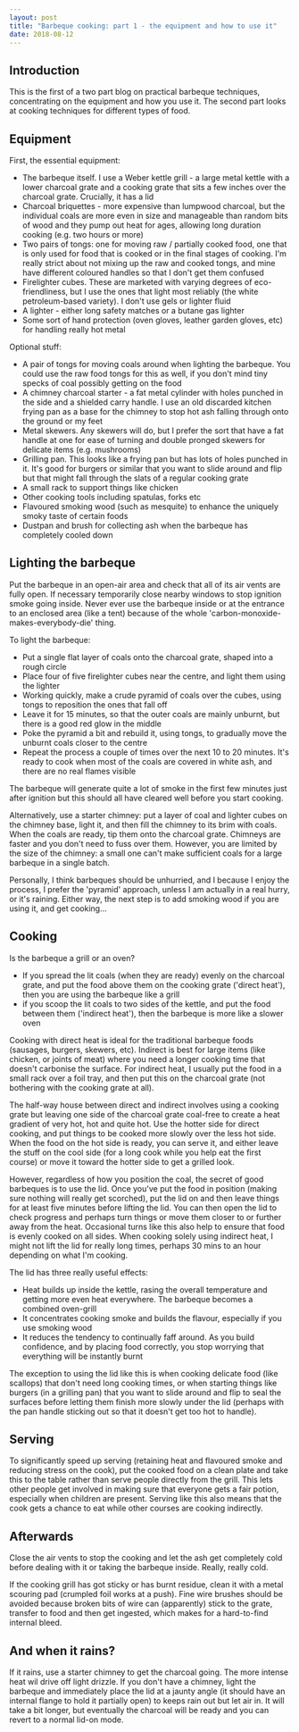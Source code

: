 ```yaml
---
layout: post
title: "Barbeque cooking: part 1 - the equipment and how to use it"
date: 2018-08-12
---
```

## Introduction

This is the first of a two part blog on practical barbeque techniques, concentrating on the equipment and how you use it. The second part looks at cooking techniques for different types of food.

## Equipment

First, the essential equipment:

* The barbeque itself. I use a Weber kettle grill - a large metal kettle with a lower charcoal grate and a cooking grate that sits a few inches over the charcoal grate. Crucially, it has a lid
* Charcoal briquettes - more expensive than lumpwood charcoal, but the individual coals are more even in size and manageable than random bits of wood and they pump out heat for ages, allowing long duration cooking (e.g. two hours or more)
* Two pairs of tongs: one for moving raw / partially cooked food, one that is only used for food that is cooked or in the final stages of cooking. I'm really strict about not mixing up the raw and cooked tongs, and mine have different coloured handles so that I don't get them confused
* Firelighter cubes. These are marketed with varying degrees of eco-friendliness, but I use the ones that light most reliably (the white petroleum-based variety). I don't use gels or lighter fluid
* A lighter - either long safety matches or a butane gas lighter
* Some sort of hand protection (oven gloves, leather garden gloves, etc) for handling really hot metal

Optional stuff:
* A pair of tongs for moving coals around when lighting the barbeque. You could use the raw food tongs for this as well, if you don't mind tiny specks of coal possibly getting on the food
* A chimney charcoal starter - a fat metal cylinder with holes punched in the side and a shielded carry handle. I use an old discarded kitchen frying pan as a base for the chimney to stop hot ash falling through onto the ground or my feet
* Metal skewers. Any skewers will do, but I prefer the sort that have a fat handle at one for ease of turning and double pronged skewers for delicate items (e.g. mushrooms)
* Grilling pan. This looks like a frying pan but has lots of holes punched in it. It's good for burgers or similar that you want to slide around and flip but that might fall through the slats of a regular cooking grate
* A small rack to support things like chicken
* Other cooking tools including spatulas, forks etc
* Flavoured smoking wood (such as mesquite) to enhance the uniquely smoky taste of certain foods
* Dustpan and brush for collecting ash when the barbeque has completely cooled down

## Lighting the barbeque

Put the barbeque in an open-air area and check that all of its air vents are fully open. If necessary temporarily close nearby windows to stop ignition smoke going inside. Never ever use the barbeque inside or at the entrance to an enclosed area (like a tent) because of the whole 'carbon-monoxide-makes-everybody-die' thing.

To light the barbeque:
* Put a single flat layer of coals onto the charcoal grate, shaped into a rough circle
* Place four of five firelighter cubes near the centre, and light them using the lighter
* Working quickly, make a crude pyramid of coals over the cubes, using tongs to reposition the ones that fall off
* Leave it for 15 minutes, so that the outer coals are mainly unburnt, but there is a good red glow in the middle
* Poke the pyramid a bit and rebuild it, using tongs, to gradually move the unburnt coals closer to the centre
* Repeat the process a couple of times over the next 10 to 20 minutes. It's ready to cook when most of the coals are covered in white ash, and there are no real flames visible

The barbeque will generate quite a lot of smoke in the first few minutes just after ignition but this should all have cleared well before you start cooking.

Alternatively, use a starter chimney: put a layer of coal and lighter cubes on the chimney base, light it, and then fill the chimney to its brim with coals. When the coals are ready, tip them onto the charcoal grate. Chimneys are faster and you don't need to fuss over them. However, you are limited by the size of the chimney: a small one can't make sufficient coals for a large barbeque in a single batch.  

Personally, I think barbeques should be unhurried, and I because I enjoy the process, I prefer the 'pyramid' approach, unless I am actually in a real hurry, or it's raining. Either way, the next step is to add smoking wood if you are using it, and get cooking...

## Cooking

Is the barbeque a grill or an oven? 
* If you spread the lit coals (when they are ready) evenly on the charcoal grate, and put the food above them on the cooking grate ('direct heat'), then you are using the barbeque like a grill 
* if you scoop the lit coals to two sides of the kettle, and put the food between them ('indirect heat'), then the barbeque is more like a slower oven 

Cooking with direct heat is ideal for the traditional barbeque foods (sausages, burgers, skewers, etc). Indirect is best for large items (like chicken, or joints of meat) where you need a longer cooking time that doesn't carbonise the surface. For indirect heat, I usually put the food in a small rack over a foil tray, and then put this on the charcoal grate (not bothering with the cooking grate at all). 

The half-way house between direct and indirect involves using a cooking grate but leaving one side of the charcoal grate coal-free to create a heat gradient of very hot, hot and quite hot. Use the hotter side for direct cooking, and put things to be cooked more slowly over the less hot side. When the food on the hot side is ready, you can serve it, and either leave the stuff on the cool side (for a long cook while you help eat the first course) or move it toward the hotter side to get a grilled look.

However, regardless of how you position the coal, the secret of good barbeques is to use the lid. Once you've put the food in position (making sure nothing will really get scorched), put the lid on and then leave things for at least five minutes before lifting the lid. You can then open the lid to check progress and perhaps turn things or move them closer to or further away from the heat. Occasional turns like this also help to ensure that food is evenly cooked on all sides. When cooking solely using indirect heat, I might not lift the lid for really long times, perhaps 30 mins to an hour depending on what I'm cooking.

The lid has three really useful effects:
* Heat builds up inside the kettle, rasing the overall temperature and getting more even heat everywhere. The barbeque becomes a combined oven-grill
* It concentrates cooking smoke and builds the flavour, especially if you use smoking wood
* It reduces the tendency to continually faff around. As you build confidence, and by placing food correctly, you stop worrying that everything will be instantly burnt

The exception to using the lid like this is when cooking delicate food (like scallops) that don't need long cooking times, or when starting things like burgers (in a grilling pan) that you want to slide around and flip to seal the surfaces before letting them finish more slowly under the lid (perhaps with the pan handle sticking out so that it doesn't get too hot to handle).

## Serving

To significantly speed up serving (retaining heat and flavoured smoke and reducing stress on the cook), put the cooked food on a clean plate and take this to the table rather than serve people directly from the grill. This lets other people get involved in making sure that everyone gets a fair potion, especially when children are present. Serving like this also means that the cook gets a chance to eat while other courses are cooking indirectly.

## Afterwards

Close the air vents to stop the cooking and let the ash get completely cold before dealing with it or taking the barbeque inside. Really, really cold. 

If the cooking grill has got sticky or has burnt residue, clean it with a metal scouring pad (crumpled foil works at a push). Fine wire brushes should be avoided because broken bits of wire can (apparently) stick to the grate, transfer to food and then get ingested, which makes for a hard-to-find internal bleed. 

## And when it rains?

If it rains, use a starter chimney to get the charcoal going. The more intense heat wil drive off light drizzle. If you don't have a chimney, light the barbeque and immediately place the lid at a jaunty angle (it should have an internal flange to hold it partially open) to keeps rain out but let air in. It will take a bit longer, but eventually the charcoal will be ready and you can revert to a normal lid-on mode. 
